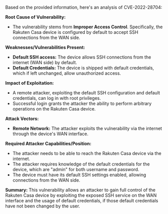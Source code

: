 Based on the provided information, here's an analysis of CVE-2022-28704:

**Root Cause of Vulnerability:**

*   The vulnerability stems from **Improper Access Control**. Specifically, the Rakuten Casa device is configured by default to accept SSH connections from the WAN side.

**Weaknesses/Vulnerabilities Present:**

*   **Default SSH access:** The device allows SSH connections from the internet (WAN side) by default.
*   **Default Credentials:** The device is shipped with default credentials, which if left unchanged, allow unauthorized access.

**Impact of Exploitation:**

*   A remote attacker, exploiting the default SSH configuration and default credentials, can log in with root privileges.
*   Successful login grants the attacker the ability to perform arbitrary operations on the Rakuten Casa device.

**Attack Vectors:**

*   **Remote Network:** The attacker exploits the vulnerability via the internet through the device's WAN interface.

**Required Attacker Capabilities/Position:**

*   The attacker needs to be able to reach the Rakuten Casa device via the internet.
*   The attacker requires knowledge of the default credentials for the device, which are "admin" for both username and password.
*   The device must have its default SSH settings enabled, allowing connections from the WAN side.

**Summary:**
This vulnerability allows an attacker to gain full control of the Rakuten Casa device by exploiting the exposed SSH service on the WAN interface and the usage of default credentials, if those default credentials have not been changed by the user.